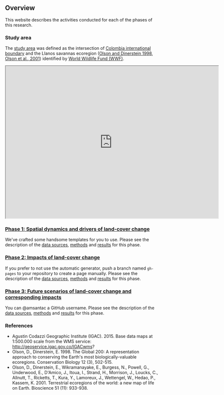 ## **Overview**
This website describes the activities conducted for each of the phases of this research.

### <a id="study-area"></a>Study area
The [study area](www/map_llanos.html) was defined as the intersection of [Colombia international boundary](#IGAC_2015) and the Llanos savannas ecoregion ([Olson and Dinerstein 1998](#Olson_Dinerstein_1998), [Olson et al., 2001](#Olson_etal_2001)) identified by [World Wildlife Fund (WWF)](https://www.worldwildlife.org/publications/terrestrial-ecoregions-of-the-world).  

<iframe id="map_llanos_emb" width=700 height=500 src="http://amsantac.github.io/cuproject/www/map_llanos.html"></iframe>

### [Phase 1: Spatial dynamics and drivers of land-cover change](phase1.html)
We've crafted some handsome templates for you to use. Please see the description of the [data sources](phase1.html#data-sources), [methods](phase1.html#methods) and [results](phase1.html#results) for this phase.

### [Phase 2: Impacts of land-cover change](phase2.html)
If you prefer to not use the automatic generator, push a branch named `gh-pages` to your repository to create a page manually. Please see the description of the [data sources](phase2.html#data-sources), [methods](phase2.html#methods) and [results](phase2.html#results) for this phase.

### [Phase 3: Future scenarios of land-cover change and corresponding impacts](phase3.html)
You can @amsantac a GitHub username. Please see the description of the [data sources](phase3.html#data-sources), [methods](phase3.html#methods) and [results](phase3.html#results) for this phase.

### References 
* <a id="IGAC_2015"></a>Agustin Codazzi Geographic Institute (IGAC). 2015. Base data maps at 1:500.000 scale from the WMS service: http://geoservice.igac.gov.co/IGACwms?
* <a id="Olson_Dinerstein_1998"></a>Olson, D., Dinerstein, E. 1998. The Global 200: A representation approach to conserving the Earth's most biologically-valuable ecoregions. Conservation Biology 12 (3), 502-515.
* <a id="Olson_etal_2001"></a>Olson, D., Dinerstein, E., Wikramanayake, E., Burgess, N., Powell, G., Underwood, E., D'Amico, J., Itoua, I., Strand, H., Morrison, J., Loucks, C., Allnutt, T., Ricketts, T., Kura, Y., Lamoreux, J., Wettengel, W., Hedao, P., Kassem, K. 2001. Terrestrial ecoregions of the world: a new map of life on Earth. Bioscience 51 (11): 933-938. 
